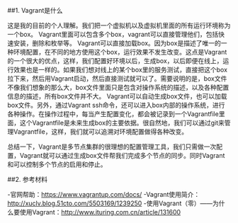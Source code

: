 ##1. Vagrant是什么

这是我的目前的个人理解。我们把一个虚拟机以及虚拟机里面的所有运行环境称为一个box。
Vagrant里面可以包含多个box，vagrant可以直接管理他们，包括快速安装，删除和枚举等。 
Vagrant可以直接加载box。因为box是描述了唯一的一种环境配置，在不同的地方使用这个box，运行效果不发生改变。这点是Vagrant的一个很大的优点，这样，我们配置好环境以后，生成box，以后即便在线上，运行效果也是一样的。如果我们想对线上的某个box里的服务测试，直接把这个box拉下来，然后用Vagrant启动，然后直接测试就可以了。需要说明的是，box文件不像我们想象的那么大，box文件里面只是包含对操作系统的描述，以及各种配置信息的描述，所有box文件并不大。
Vagrant可以自动生成box文件，也可以加载box文件。另外，通过Vagrant ssh命令，还可以进入box内部的操作系统，进行各种操作。在操作过程中，每当产生配置变化，都会被记录到一个Vagrantfile里面，这个Vagrantfile是未来生成box的主要依据。很自然地，我们可以通过git来管理Vagrantfile，这样，我们就可以追溯对环境配置做得各种改变。


总结一下，Vagrant是多节点集群的很理想的配置管理工具，我们只需做一次配置，Vagrant就可以通过生成box文件帮我们完成多个节点的同步。同时Vagrant和可以控制多个节点的启用和停止。

##2. 参考材料

-官网帮助：https://www.vagrantup.com/docs/
-Vagrant使用简介：http://xuclv.blog.51cto.com/5503169/1239250
-使用Vagrant（零）——为什么要使用Vagrant：http://www.ituring.com.cn/article/131600

